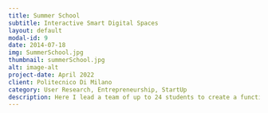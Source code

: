 ```yaml
---
title: Summer School
subtitle: Interactive Smart Digital Spaces
layout: default
modal-id: 9
date: 2014-07-18
img: SummerSchool.jpg
thumbnail: summerSchool.jpg
alt: image-alt
project-date: April 2022
client: Politecnico Di Milano
category: User Research, Entrepreneurship, StartUp
description: Here I lead a team of up to 24 students to create a functional chatbot! A special challenge to this project was, that the whole team got exchanged when I joined and we had to understand and extend the  project, without knowing about the old code.
---
```

